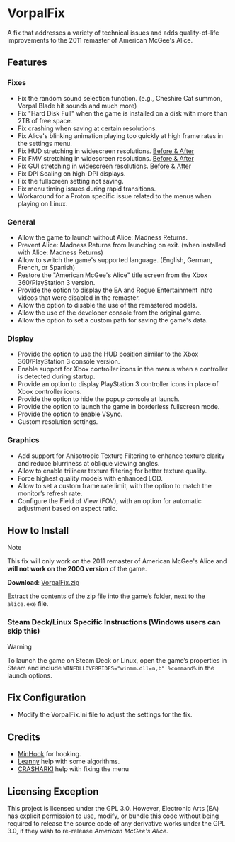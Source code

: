 # VorpalFix
A fix that addresses a variety of technical issues and adds quality-of-life improvements to the 2011 remaster of American McGee's Alice.

## Features
### Fixes
- Fix the random sound selection function. (e.g., Cheshire Cat summon, Vorpal Blade hit sounds and much more)
- Fix "Hard Disk Full" when the game is installed on a disk with more than 2TB of free space.
- Fix crashing when saving at certain resolutions.
- Fix Alice's blinking animation playing too quickly at high frame rates in the settings menu.
- Fix HUD stretching in widescreen resolutions. [Before & After](https://raw.githubusercontent.com/Wemino/VorpalFix/refs/heads/main/assets/hud.gif)
- Fix FMV stretching in widescreen resolutions. [Before & After](https://raw.githubusercontent.com/Wemino/VorpalFix/refs/heads/main/assets/fmv.gif)
- Fix GUI stretching in widescreen resolutions. [Before & After](https://raw.githubusercontent.com/Wemino/VorpalFix/refs/heads/main/assets/gui.gif)
- Fix DPI Scaling on high-DPI displays.
- Fix the fullscreen setting not saving.
- Fix menu timing issues during rapid transitions.
- Workaround for a Proton specific issue related to the menus when playing on Linux.

### General
- Allow the game to launch without Alice: Madness Returns.
- Prevent Alice: Madness Returns from launching on exit. (when installed with Alice: Madness Returns)
- Allow to switch the game's supported language. (English, German, French, or Spanish)
- Restore the "American McGee's Alice" title screen from the Xbox 360/PlayStation 3 version.
- Provide the option to display the EA and Rogue Entertainment intro videos that were disabled in the remaster.
- Allow the option to disable the use of the remastered models.
- Allow the use of the developer console from the original game.
- Allow the option to set a custom path for saving the game's data.
 
### Display
- Provide the option to use the HUD position similar to the Xbox 360/PlayStation 3 console version.
- Enable support for Xbox controller icons in the menus when a controller is detected during startup.
- Provide an option to display PlayStation 3 controller icons in place of Xbox controller icons.
- Provide the option to hide the popup console at launch.
- Provide the option to launch the game in borderless fullscreen mode.
- Provide the option to enable VSync.
- Custom resolution settings.

### Graphics
- Add support for Anisotropic Texture Filtering to enhance texture clarity and reduce blurriness at oblique viewing angles.
- Allow to enable trilinear texture filtering for better texture quality.
- Force highest quality models with enhanced LOD.
- Allow to set a custom frame rate limit, with the option to match the monitor’s refresh rate.
- Configure the Field of View (FOV), with an option for automatic adjustment based on aspect ratio.

## How to Install
> [!NOTE]
> This fix will only work on the 2011 remaster of American McGee's Alice and **will not work on the 2000 version** of the game.
>
> **Download**: [VorpalFix.zip](https://github.com/Wemino/VorpalFix/releases/latest/download/VorpalFix.zip)
>
> Extract the contents of the zip file into the game’s folder, next to the `alice.exe` file.

### Steam Deck/Linux Specific Instructions (Windows users can skip this)
> [!WARNING]
> To launch the game on Steam Deck or Linux, open the game’s properties in Steam and include `WINEDLLOVERRIDES="winmm.dll=n,b" %command%` in the launch options.

## Fix Configuration
- Modify the VorpalFix.ini file to adjust the settings for the fix.

## Credits
- [MinHook](https://github.com/TsudaKageyu/minhook) for hooking.
- [Leanny](https://github.com/Leanny) help with some algorithms.
- [CRASHARKI](https://github.com/CRASHARKI) help with fixing the menu

## Licensing Exception
This project is licensed under the GPL 3.0. However, Electronic Arts (EA) has explicit permission to use, modify, or bundle this code without being required to release the source code of any derivative works under the GPL 3.0, if they wish to re-release *American McGee's Alice*.
